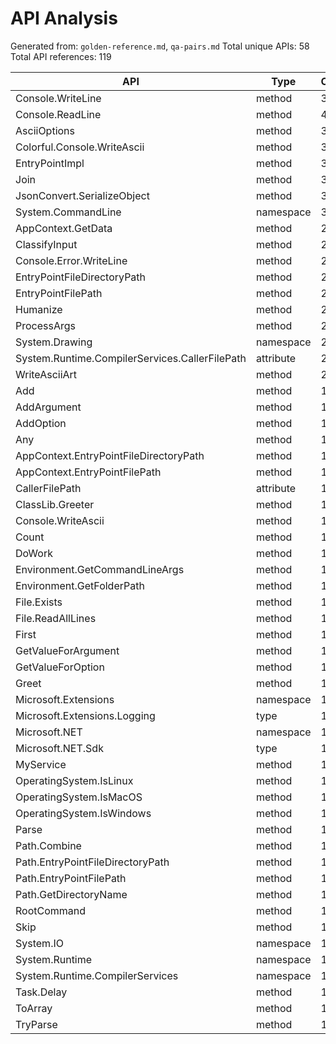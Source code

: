 # API Analysis

Generated from: `golden-reference.md`, `qa-pairs.md`
Total unique APIs: 58
Total API references: 119

| API | Type | Count |
|-----|------|-------|
| Console.WriteLine | method | 37 |
| Console.ReadLine | method | 4 |
| AsciiOptions | method | 3 |
| Colorful.Console.WriteAscii | method | 3 |
| EntryPointImpl | method | 3 |
| Join | method | 3 |
| JsonConvert.SerializeObject | method | 3 |
| System.CommandLine | namespace | 3 |
| AppContext.GetData | method | 2 |
| ClassifyInput | method | 2 |
| Console.Error.WriteLine | method | 2 |
| EntryPointFileDirectoryPath | method | 2 |
| EntryPointFilePath | method | 2 |
| Humanize | method | 2 |
| ProcessArgs | method | 2 |
| System.Drawing | namespace | 2 |
| System.Runtime.CompilerServices.CallerFilePath | attribute | 2 |
| WriteAsciiArt | method | 2 |
| Add | method | 1 |
| AddArgument | method | 1 |
| AddOption | method | 1 |
| Any | method | 1 |
| AppContext.EntryPointFileDirectoryPath | method | 1 |
| AppContext.EntryPointFilePath | method | 1 |
| CallerFilePath | attribute | 1 |
| ClassLib.Greeter | method | 1 |
| Console.WriteAscii | method | 1 |
| Count | method | 1 |
| DoWork | method | 1 |
| Environment.GetCommandLineArgs | method | 1 |
| Environment.GetFolderPath | method | 1 |
| File.Exists | method | 1 |
| File.ReadAllLines | method | 1 |
| First | method | 1 |
| GetValueForArgument | method | 1 |
| GetValueForOption | method | 1 |
| Greet | method | 1 |
| Microsoft.Extensions | namespace | 1 |
| Microsoft.Extensions.Logging | type | 1 |
| Microsoft.NET | namespace | 1 |
| Microsoft.NET.Sdk | type | 1 |
| MyService | method | 1 |
| OperatingSystem.IsLinux | method | 1 |
| OperatingSystem.IsMacOS | method | 1 |
| OperatingSystem.IsWindows | method | 1 |
| Parse | method | 1 |
| Path.Combine | method | 1 |
| Path.EntryPointFileDirectoryPath | method | 1 |
| Path.EntryPointFilePath | method | 1 |
| Path.GetDirectoryName | method | 1 |
| RootCommand | method | 1 |
| Skip | method | 1 |
| System.IO | namespace | 1 |
| System.Runtime | namespace | 1 |
| System.Runtime.CompilerServices | namespace | 1 |
| Task.Delay | method | 1 |
| ToArray | method | 1 |
| TryParse | method | 1 |
